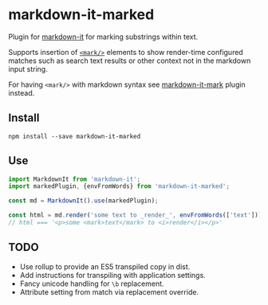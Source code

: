 # markdown-it-marked

Plugin for [markdown-it] for marking substrings within text.

Supports insertion of [`<mark/>`] elements to show render-time configured matches such as
search text results or other context not in the markdown input string.

For having `<mark/>` with markdown syntax see [markdown-it-mark] plugin instead.


## Install

    npm install --save markdown-it-marked


## Use

```js
import MarkdownIt from 'markdown-it';
import markedPlugin, {envFromWords} from 'markdown-it-marked';

const md = MarkdownIt().use(markedPlugin);

const html = md.render('some text to _render_', envFromWords(['text']));
// html === '<p>some <mark>text</mark> to <i>render</i></p>'
```


## TODO

* Use rollup to provide an ES5 transpiled copy in dist.
* Add instructions for transpiling with application settings.
* Fancy unicode handling for `\b` replacement.
* Attribute setting from match via replacement override.


[markdown-it]: https://github.com/markdown-it/markdown-it/
[`<mark/>`]: https://developer.mozilla.org/docs/Web/HTML/Element/mark
[markdown-it-mark]: https://github.com/markdown-it/markdown-it-mark
